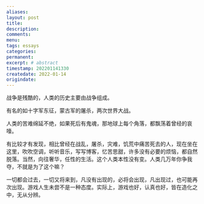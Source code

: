 ```yaml
---
aliases:
layout: post
title:
description:
comments:
menu:
tags: essays
categories:
permanent: 
excerpt: # abstract
timestamp: 202201141330
createdate: 2022-01-14
origindate: 
---
```


 战争是残酷的，人类的历史主要由战争组成。  
   
 有名的如十字军东征，蒙古军的屠杀，两次世界大战。  
   
 人类的苦难绵延不绝，如果死后有鬼魂，那地球上每个角落，都飘荡着曾经的哀嚎。  
   
 有比较才有发现，相比曾经在战乱，屠杀，灾难，饥荒中痛苦死去的人，现在坐在这里，吹吹空调，听听音乐，写写博客，忆苦思甜，许多没有必要的烦恼，都自然脱落。当然，向往奢华，任性的生活。这个人类本性没有变。人类几万年你争我夺，不就是为了这个嘛？  
   
 一切都会过去，一切又将来到，凡没有出现的，必将会出现，凡出现过，也可能再次出现。游戏人生未尝不是一种态度。实际上，游戏也好，认真也好，皆在造化之中，无从分辨。
